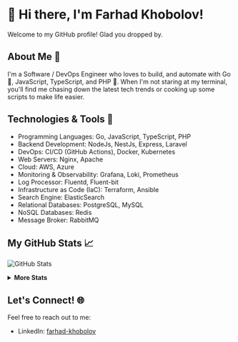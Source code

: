 # 👋 Hi there, I'm Farhad Khobolov!

Welcome to my GitHub profile! Glad you dropped by.

## About Me 🚀

I'm a Software / DevOps Engineer who loves to build, and automate with Go 🐹, JavaScript, TypeScript, and PHP 🐘. When I'm not
staring at my terminal, you'll find me chasing down the latest tech trends or
cooking up some scripts to make life easier.

## Technologies & Tools 🔧

- Programming Languages: Go, JavaScript, TypeScript, PHP
- Backend Development: NodeJs, NestJs, Express, Laravel
- DevOps: CI/CD (GitHub Actions), Docker, Kubernetes
- Web Servers: Nginx, Apache
- Cloud: AWS, Azure
- Monitoring & Observability: Grafana, Loki, Prometheus
- Log Processor: Fluentd, Fluent-bit 
- Infrastructure as Code (IaC): Terraform, Ansible
- Search Engine: ElasticSearch
- Relational Databases: PostgreSQL, MySQL
- NoSQL Databases: Redis
- Message Broker: RabbitMQ

## My GitHub Stats 📈

![GitHub Stats](https://github-readme-stats.vercel.app/api?username=khobolov&show_icons=true&theme=tokyonight)

<details>
<summary><b>More Stats</b></summary>

![Top Langs](https://github-readme-stats.vercel.app/api/top-langs/?username=khobolov&layout=compact&theme=tokyonight)

</details>

## Let's Connect! 🌐

Feel free to reach out to me:

- LinkedIn: [farhad-khobolov](https://www.linkedin.com/in/farhad-khobolov/)
